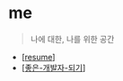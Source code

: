 # me

> 나에 대한, 나를 위한 공간

- [[resume]]
- [[좋은-개발자-되기]]

[//begin]: # "Autogenerated link references for markdown compatibility"
[resume]: ../../resume "이력서"
[좋은-개발자-되기]: 좋은-개발자-되기 "좋은 개발자 되기"
[//end]: # "Autogenerated link references"

